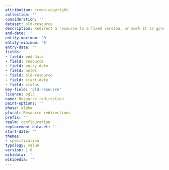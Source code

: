 ```yaml
---
attribution: crown-copyright
collection: ''
consideration: ''
dataset: old-resource
description: Redirect a resource to a fixed version, or mark it as gone
end-date: ''
entity-maximum: '0'
entity-minimum: '0'
entry-date: ''
fields:
- field: end-date
- field: resource
- field: entry-date
- field: notes
- field: old-resource
- field: start-date
- field: status
key-field: 'old-resource'
licence: ogl3
name: Resource redirection
paint-options: ''
phase: alpha
plural: Resource redirections
prefix: ''
realm: configuration
replacement-dataset: ''
start-date: ''
themes:
- specification
typology: value
version: 1.0
wikidata: ''
wikipedia: ''
---
```

